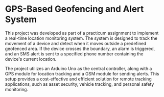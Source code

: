 # GPS-Based Geofencing and Alert System
This project was developed as part of a practicum assignment to implement a real-time location monitoring system. The system is designed to track the movement of a device and detect when it moves outside a predefined geofenced area. If the device crosses the boundary, an alarm is triggered, and an SMS alert is sent to a specified phone number containing the device's current location.

The project utilizes an Arduino Uno as the central controller, along with a GPS module for location tracking and a GSM module for sending alerts. This setup provides a cost-effective and efficient solution for remote tracking applications, such as asset security, vehicle tracking, and personal safety monitoring.
